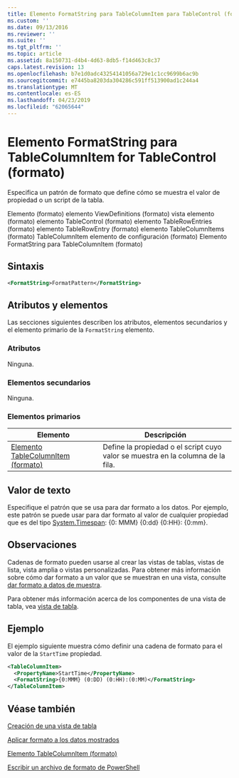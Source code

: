 ```yaml
---
title: Elemento FormatString para TableColumnItem para TableControl (formato) | Microsoft Docs
ms.custom: ''
ms.date: 09/13/2016
ms.reviewer: ''
ms.suite: ''
ms.tgt_pltfrm: ''
ms.topic: article
ms.assetid: 8a150731-d4b4-4d63-8db5-f14d463c8c37
caps.latest.revision: 13
ms.openlocfilehash: b7e1d0adc43254141056a729e1c1cc9699b6ac9b
ms.sourcegitcommit: e7445ba8203da304286c591ff513900ad1c244a4
ms.translationtype: MT
ms.contentlocale: es-ES
ms.lasthandoff: 04/23/2019
ms.locfileid: "62065644"
---
```

# <a name="formatstring-element-for-tablecolumnitem-for-tablecontrol-format"></a>Elemento FormatString para TableColumnItem for TableControl (formato)

Especifica un patrón de formato que define cómo se muestra el valor de propiedad o un script de la tabla.

Elemento (formato) elemento ViewDefinitions (formato) vista elemento (formato) elemento TableControl (formato) elemento TableRowEntries (formato) elemento TableRowEntry (formato) elemento TableColumnItems (formato) TableColumnItem elemento de configuración (formato) Elemento FormatString para TableColumnItem (formato)

## <a name="syntax"></a>Sintaxis

```xml
<FormatString>FormatPattern</FormatString>
```

## <a name="attributes-and-elements"></a>Atributos y elementos

Las secciones siguientes describen los atributos, elementos secundarios y el elemento primario de la `FormatString` elemento.

### <a name="attributes"></a>Atributos

Ninguna.

### <a name="child-elements"></a>Elementos secundarios

Ninguna.

### <a name="parent-elements"></a>Elementos primarios

|Elemento|Descripción|
|-------------|-----------------|
|[Elemento TableColumnItem (formato)](./tablecolumnitem-element-for-tablecolumnitems-for-tablecontrol-format.md)|Define la propiedad o el script cuyo valor se muestra en la columna de la fila.|

## <a name="text-value"></a>Valor de texto

Especifique el patrón que se usa para dar formato a los datos. Por ejemplo, este patrón se puede usar para dar formato al valor de cualquier propiedad que es del tipo [System.Timespan](/dotnet/api/System.TimeSpan): {0: MMM} {0:dd} {0:HH}: {0:mm}.

## <a name="remarks"></a>Observaciones

Cadenas de formato pueden usarse al crear las vistas de tablas, vistas de lista, vista amplia o vistas personalizadas. Para obtener más información sobre cómo dar formato a un valor que se muestran en una vista, consulte [dar formato a datos de muestra](./formatting-displayed-data.md).

Para obtener más información acerca de los componentes de una vista de tabla, vea [vista de tabla](./creating-a-table-view.md).

## <a name="example"></a>Ejemplo

El ejemplo siguiente muestra cómo definir una cadena de formato para el valor de la `StartTime` propiedad.

```xml
<TableColumnItem>
  <PropertyName>StartTime</PropertyName>
  <FormatString>{0:MMM} (0:DD) (0:HH):(0:MM)</FormatString>
</TableColumnItem>
```

## <a name="see-also"></a>Véase también

[Creación de una vista de tabla](./creating-a-table-view.md)

[Aplicar formato a los datos mostrados](./formatting-displayed-data.md)

[Elemento TableColumnItem (formato)](./tablecolumnitem-element-for-tablecolumnitems-for-tablecontrol-format.md)

[Escribir un archivo de formato de PowerShell](./writing-a-powershell-formatting-file.md)
